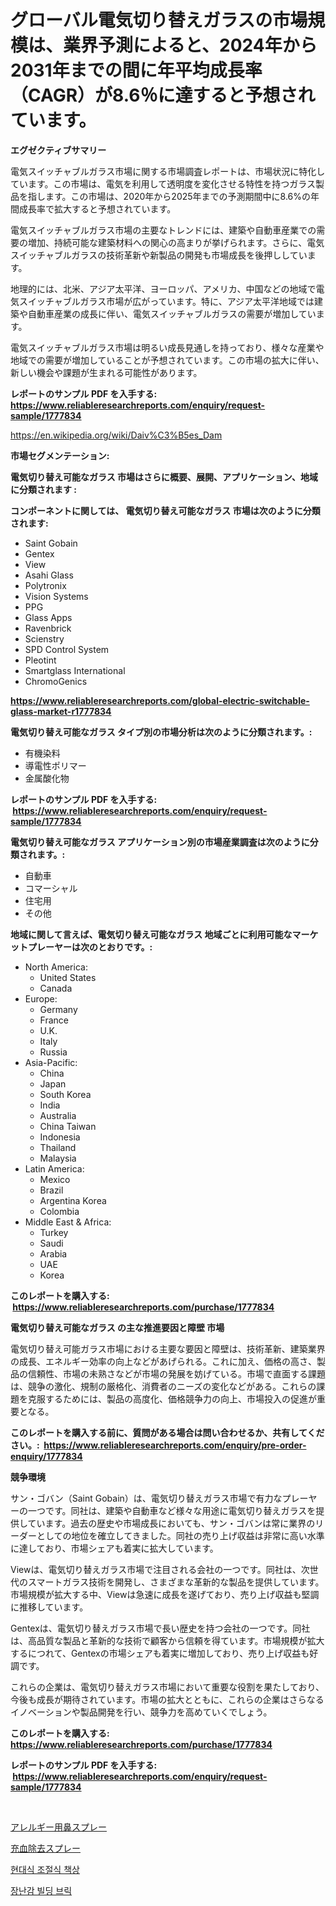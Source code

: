 <p><h1>グローバル電気切り替えガラスの市場規模は、業界予測によると、2024年から2031年までの間に年平均成長率（CAGR）が8.6％に達すると予想されています。</h1></p><p><strong>エグゼクティブサマリー</strong></p>
<p><p>電気スイッチャブルガラス市場に関する市場調査レポートは、市場状況に特化しています。この市場は、電気を利用して透明度を変化させる特性を持つガラス製品を指します。この市場は、2020年から2025年までの予測期間中に8.6%の年間成長率で拡大すると予想されています。</p><p>電気スイッチャブルガラス市場の主要なトレンドには、建築や自動車産業での需要の増加、持続可能な建築材料への関心の高まりが挙げられます。さらに、電気スイッチャブルガラスの技術革新や新製品の開発も市場成長を後押ししています。</p><p>地理的には、北米、アジア太平洋、ヨーロッパ、アメリカ、中国などの地域で電気スイッチャブルガラス市場が広がっています。特に、アジア太平洋地域では建築や自動車産業の成長に伴い、電気スイッチャブルガラスの需要が増加しています。</p><p>電気スイッチャブルガラス市場は明るい成長見通しを持っており、様々な産業や地域での需要が増加していることが予想されています。この市場の拡大に伴い、新しい機会や課題が生まれる可能性があります。</p></p>
<p><strong>レポートのサンプル PDF を入手する: <a href="https://www.reliableresearchreports.com/enquiry/request-sample/1777834">https://www.reliableresearchreports.com/enquiry/request-sample/1777834</a></strong></p>
<p><a href="https://en.wikipedia.org/wiki/Daiv%C3%B5es_Dam">https://en.wikipedia.org/wiki/Daiv%C3%B5es_Dam</a></p>
<p><strong>市場セグメンテーション:</strong></p>
<p><strong> 電気切り替え可能なガラス 市場はさらに概要、展開、アプリケーション、地域に分類されます :</strong></p>
<p><strong>コンポーネントに関しては、 電気切り替え可能なガラス 市場は次のように分類されます: &nbsp;</strong></p>
<p><ul><li>Saint Gobain</li><li>Gentex</li><li>View</li><li>Asahi Glass</li><li>Polytronix</li><li>Vision Systems</li><li>PPG</li><li>Glass Apps</li><li>Ravenbrick</li><li>Scienstry</li><li>SPD Control System</li><li>Pleotint</li><li>Smartglass International</li><li>ChromoGenics</li></ul></p>
<p><strong><a href="https://www.reliableresearchreports.com/global-electric-switchable-glass-market-r1777834">https://www.reliableresearchreports.com/global-electric-switchable-glass-market-r1777834</a></strong></p>
<p><strong> 電気切り替え可能なガラス タイプ別の市場分析は次のように分類されます。:</strong></p>
<p><ul><li>有機染料</li><li>導電性ポリマー</li><li>金属酸化物</li></ul></p>
<p><strong>レポートのサンプル PDF を入手する: &nbsp;<a href="https://www.reliableresearchreports.com/enquiry/request-sample/1777834">https://www.reliableresearchreports.com/enquiry/request-sample/1777834</a></strong></p>
<p><strong> 電気切り替え可能なガラス アプリケーション別の市場産業調査は次のように分類されます。:</strong></p>
<p><ul><li>自動車</li><li>コマーシャル</li><li>住宅用</li><li>その他</li></ul></p>
<p><strong>地域に関して言えば、電気切り替え可能なガラス 地域ごとに利用可能なマーケットプレーヤーは次のとおりです。:</strong></p>
<p><ul>
    <li>
        North America:
        <ul>
            <li>United States</li>
            <li>Canada</li>
        </ul>
    </li>
    <li>
        Europe:
        <ul>
            <li>Germany</li>
            <li>France</li>
            <li>U.K.</li>
            <li>Italy</li>
            <li>Russia</li>
        </ul>
    </li>
    <li>
        Asia-Pacific:
        <ul>
            <li>China</li>
            <li>Japan</li>
            <li>South Korea</li>
            <li>India</li>
            <li>Australia</li>
            <li>China Taiwan</li>
            <li>Indonesia</li>
            <li>Thailand</li>
            <li>Malaysia</li>
        </ul>
    </li>
    <li>
        Latin America:
        <ul>
            <li>Mexico</li>
            <li>Brazil</li>
            <li>Argentina Korea</li>
            <li>Colombia</li>
        </ul>
    </li>
    <li>
        Middle East & Africa:
        <ul>
            <li>Turkey</li>
            <li>Saudi</li>
            <li>Arabia</li>
            <li>UAE</li>
            <li>Korea</li>
        </ul>
    </li>
    </ul></p>
<p><strong>このレポートを購入する: &nbsp;<a href="https://www.reliableresearchreports.com/purchase/1777834">https://www.reliableresearchreports.com/purchase/1777834</a></strong></p>
<p><strong>電気切り替え可能なガラス の主な推進要因と障壁 市場</strong></p>
<p><p>電気切り替え可能ガラス市場における主要な要因と障壁は、技術革新、建築業界の成長、エネルギー効率の向上などがあげられる。これに加え、価格の高さ、製品の信頼性、市場の未熟さなどが市場の発展を妨げている。市場で直面する課題は、競争の激化、規制の厳格化、消費者のニーズの変化などがある。これらの課題を克服するためには、製品の高度化、価格競争力の向上、市場投入の促進が重要となる。</p></p>
<p><strong>このレポートを購入する前に、質問がある場合は問い合わせるか、共有してください。:&nbsp; <a href="https://www.reliableresearchreports.com/enquiry/pre-order-enquiry/1777834">https://www.reliableresearchreports.com/enquiry/pre-order-enquiry/1777834</a></strong></p>
<p><strong>競争環境</strong></p>
<p><p>サン・ゴバン（Saint Gobain）は、電気切り替えガラス市場で有力なプレーヤーの一つです。同社は、建築や自動車など様々な用途に電気切り替えガラスを提供しています。過去の歴史や市場成長においても、サン・ゴバンは常に業界のリーダーとしての地位を確立してきました。同社の売り上げ収益は非常に高い水準に達しており、市場シェアも着実に拡大しています。</p><p>Viewは、電気切り替えガラス市場で注目される会社の一つです。同社は、次世代のスマートガラス技術を開発し、さまざまな革新的な製品を提供しています。市場規模が拡大する中、Viewは急速に成長を遂げており、売り上げ収益も堅調に推移しています。</p><p>Gentexは、電気切り替えガラス市場で長い歴史を持つ会社の一つです。同社は、高品質な製品と革新的な技術で顧客から信頼を得ています。市場規模が拡大するにつれて、Gentexの市場シェアも着実に増加しており、売り上げ収益も好調です。</p><p>これらの企業は、電気切り替えガラス市場において重要な役割を果たしており、今後も成長が期待されています。市場の拡大とともに、これらの企業はさらなるイノベーションや製品開発を行い、競争力を高めていくでしょう。</p></p>
<p><strong>このレポートを購入する: &nbsp; <a href="https://www.reliableresearchreports.com/purchase/1777834">https://www.reliableresearchreports.com/purchase/1777834</a></strong></p>
<p><strong>レポートのサンプル PDF を入手する: &nbsp;<a href="https://www.reliableresearchreports.com/enquiry/request-sample/1777834">https://www.reliableresearchreports.com/enquiry/request-sample/1777834</a></strong><strong></strong></p>
<p>&nbsp;</p>
<p><p><a href="https://github.com/mohamedbakry57/Market-Research-Report-List-5/blob/main/810242926293.md">アレルギー用鼻スプレー</a></p><p><a href="https://github.com/zjkmgcs938405/Market-Research-Report-List-3/blob/main/825052926294.md">充血除去スプレー</a></p><p><a href="https://github.com/nicholasellison0076890/Market-Research-Report-List-2/blob/main/509068933607.md">현대식 조절식 책상</a></p><p><a href="https://github.com/mpodehpw07370073/Market-Research-Report-List-3/blob/main/735904733608.md">장난감 빌딩 브릭</a></p></p>